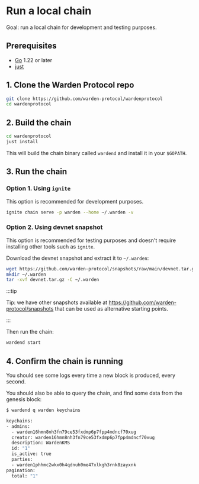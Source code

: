 ﻿---
sidebar_position: 1
---

# Run a local chain

Goal: run a local chain for development and testing purposes.

## Prerequisites

- [Go](https://golang.org/dl/) 1.22 or later
- [just](https://just.systems/man/en/chapter_4.html)

## 1. Clone the Warden Protocol repo

```sh
git clone https://github.com/warden-protocol/wardenprotocol
cd wardenprotocol
```

## 2. Build the chain

```sh
cd wardenprotocol
just install
```

This will build the chain binary called `wardend` and install it in your
`$GOPATH`.


## 3. Run the chain

### Option 1. Using `ignite`

This option is recommended for development purposes.

```sh
ignite chain serve -p warden --home ~/.warden -v
```


### Option 2. Using devnet snapshot

This option is recommended for testing purposes and doesn't require installing
other tools such as `ignite`.

Download the devnet snapshot and extract it to `~/.warden`:

```sh
wget https://github.com/warden-protocol/snapshots/raw/main/devnet.tar.gz
mkdir ~/.warden
tar -xvf devnet.tar.gz -C ~/.warden
```

:::tip

Tip: we have other snapshots available at
https://github.com/warden-protocol/snapshots that can be used as alternative
starting points.

:::

Then run the chain:

```sh
wardend start
```

## 4. Confirm the chain is running

You should see some logs every time a new block is produced, every second.

You should also be able to query the chain, and find some data from the genesis
block:

```sh
$ wardend q warden keychains

keychains:
- admins:
  - warden16hmn8nh3fn79ce53fxdmp6p7fpp4mdncf70xug
  creator: warden16hmn8nh3fn79ce53fxdmp6p7fpp4mdncf70xug
  description: WardenKMS
  id: "1"
  is_active: true
  parties:
  - warden1phhmc2wkx0h4qdnuh0me47xlkgh3rnk8zayxnk
pagination:
  total: "1"
```
